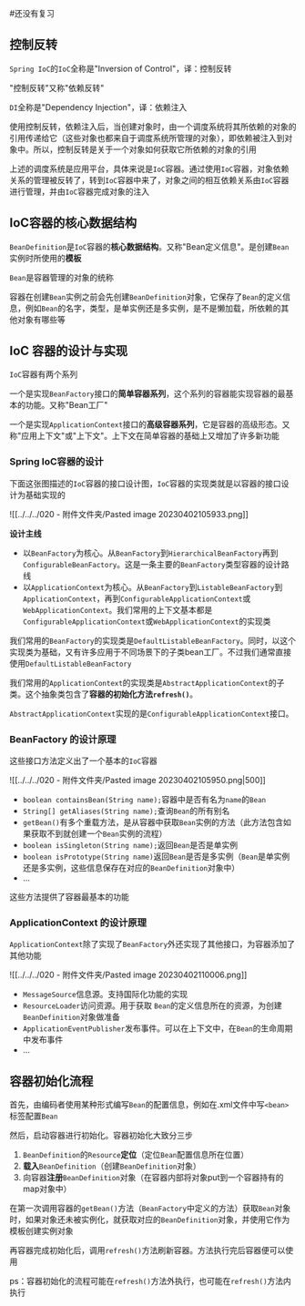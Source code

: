 #还没有复习 

## 控制反转

`Spring IoC`的`IoC`全称是"Inversion of Control"，译：控制反转

"控制反转"又称"依赖反转"

`DI`全称是"Dependency Injection"，译：依赖注入



使用控制反转，依赖注入后，当创建对象时，由一个调度系统将其所依赖的对象的引用传递给它（这些对象也都来自于调度系统所管理的对象），即依赖被注入到对象中。所以，控制反转是关于一个对象如何获取它所依赖的对象的引用



上述的调度系统是应用平台，具体来说是`IoC`容器。通过使用`IoC`容器，对象依赖关系的管理被反转了，转到`IoC`容器中来了，对象之间的相互依赖关系由`IoC`容器进行管理，并由`IoC`容器完成对象的注入



## IoC容器的核心数据结构

`BeanDefinition`是`IoC`容器的**核心数据结构**。又称"Bean定义信息"。是创建`Bean`实例时所使用的**模板**

`Bean`是容器管理的对象的统称



容器在创建`Bean`实例之前会先创建`BeanDefinition`对象，它保存了`Bean`的定义信息，例如`Bean`的名字，类型，是单实例还是多实例，是不是懒加载，所依赖的其他对象有哪些等



## IoC 容器的设计与实现

`IoC`容器有两个系列

一个是实现`BeanFactory`接口的**简单容器系列**，这个系列的容器能实现容器的最基本的功能。又称"Bean工厂"

一个是实现`ApplicationContext`接口的**高级容器系列**，它是容器的高级形态。又称"应用上下文"或"上下文"。上下文在简单容器的基础上又增加了许多新功能





### Spring IoC容器的设计

下面这张图描述的`IoC`容器的接口设计图，`IoC`容器的实现类就是以容器的接口设计为基础实现的

![[../../../020 - 附件文件夹/Pasted image 20230402105933.png]]

**设计主线**

- 以`BeanFactory`为核心。从`BeanFactory`到`HierarchicalBeanFactory`再到`ConfigurableBeanFactory`。这是一条主要的`BeanFactory`类型容器的设计路线
- 以`ApplicationContext`为核心。从`BeanFactory`到`ListableBeanFactory`到`ApplicationContext`，再到`ConfigurableApplicationContext`或`WebApplicationContext`。我们常用的上下文基本都是`ConfigurableApplicationContext`或`WebApplicationContext`的实现类



我们常用的`BeanFactory`的实现类是`DefaultListableBeanFactory`。同时，以这个实现类为基础，又有许多应用于不同场景下的子类bean工厂。不过我们通常直接使用`DefaultListableBeanFactory`



我们常用的`ApplicationContext`的实现类是`AbstractApplicationContext`的子类。这个抽象类包含了**容器的初始化方法`refresh()`**。

`AbstractApplicationContext`实现的是`ConfigurableApplicationContext`接口。



### BeanFactory 的设计原理

这些接口方法定义出了一个基本的`IoC`容器

![[../../../020 - 附件文件夹/Pasted image 20230402105950.png|500]]

- `boolean containsBean(String name);`容器中是否有名为`name`的`Bean`
- `String[] getAliases(String name);`查询`Bean`的所有别名
- `getBean()`有多个重载方法，是从容器中获取`Bean`实例的方法（此方法包含如果获取不到就创建一个`Bean`实例的流程）
- `boolean isSingleton(String name);`返回`Bean`是否是单实例
- `boolean isPrototype(String name)`返回`Bean`是否是多实例（`Bean`是单实例还是多实例，这些信息保存在对应的`BeanDefinition`对象中）
- ...

这些方法提供了容器最基本的功能



### ApplicationContext 的设计原理

`ApplicationContext`除了实现了`BeanFactory`外还实现了其他接口，为容器添加了其他功能

![[../../../020 - 附件文件夹/Pasted image 20230402110006.png]]

- `MessageSource`信息源。支持国际化功能的实现
- `ResourceLoader`访问资源。用于获取 `Bean`的定义信息所在的资源，为创建 `BeanDefinition`对象做准备
- `ApplicationEventPublisher`发布事件。可以在上下文中，在`Bean`的生命周期中发布事件
- ...



## 容器初始化流程

首先，由编码者使用某种形式编写`Bean`的配置信息，例如在.xml文件中写`<bean>`标签配置`Bean`

然后，启动容器进行初始化。容器初始化大致分三步

1. `BeanDefinition`的`Resource`**定位**（定位`Bean`配置信息所在位置）
2. **载入**`BeanDefinition`（创建`BeanDefinition`对象）
3. 向容器**注册**`BeanDefinition`对象（在容器内部将对象put到一个容器持有的map对象中）



在第一次调用容器的`getBean()`方法（`BeanFactory`中定义的方法）获取`Bean`对象时，如果对象还未被实例化，就获取对应的`BeanDefinition`对象，并使用它作为模板创建实例对象



再容器完成初始化后，调用`refresh()`方法刷新容器。方法执行完后容器便可以使用

ps：容器初始化的流程可能在`refresh()`方法外执行，也可能在`refresh()`方法内执行